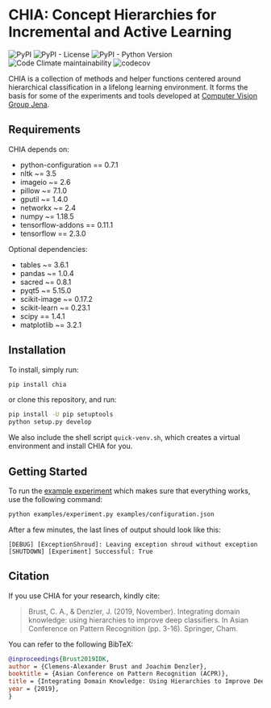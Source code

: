 # CHIA: Concept Hierarchies for Incremental and Active Learning
![PyPI](https://img.shields.io/pypi/v/chia)
![PyPI - License](https://img.shields.io/pypi/l/chia)
![PyPI - Python Version](https://img.shields.io/pypi/pyversions/chia)
![Code Climate maintainability](https://img.shields.io/codeclimate/maintainability/cvjena/chia)
![codecov](https://codecov.io/gh/cvjena/chia/branch/main/graph/badge.svg)

CHIA is a collection of methods and helper functions centered around hierarchical classification in a lifelong learning environment.
It forms the basis for some of the experiments and tools developed at [Computer Vision Group Jena](http://www.inf-cv.uni-jena.de/).

## Requirements
CHIA depends on:
* python-configuration == 0.7.1
* nltk ~= 3.5
* imageio ~= 2.6
* pillow ~= 7.1.0
* gputil ~= 1.4.0
* networkx ~= 2.4
* numpy ~= 1.18.5
* tensorflow-addons == 0.11.1
* tensorflow == 2.3.0

Optional dependencies:

* tables ~= 3.6.1
* pandas ~= 1.0.4
* sacred ~= 0.8.1
* pyqt5 ~= 5.15.0
* scikit-image ~= 0.17.2
* scikit-learn ~= 0.23.1
* scipy == 1.4.1
* matplotlib ~= 3.2.1

## Installation
To install, simply run:
```bash
pip install chia
```
or clone this repository, and run:
```bash
pip install -U pip setuptools
python setup.py develop
```

We also include the shell script `quick-venv.sh`, which creates a virtual environment and install CHIA for you.

## Getting Started
To run the [example experiment](examples/experiment.py) which makes sure that everything works, use the following command:
```bash
python examples/experiment.py examples/configuration.json
```
After a few minutes, the last lines of output should look like this:
```text
[DEBUG] [ExceptionShroud]: Leaving exception shroud without exception
[SHUTDOWN] [Experiment] Successful: True
```

## Citation
If you use CHIA for your research, kindly cite:
> Brust, C. A., & Denzler, J. (2019, November). Integrating domain knowledge: using hierarchies to improve deep classifiers. In Asian Conference on Pattern Recognition (pp. 3-16). Springer, Cham.

You can refer to the following BibTeX:
```bibtex
@inproceedings{Brust2019IDK,
author = {Clemens-Alexander Brust and Joachim Denzler},
booktitle = {Asian Conference on Pattern Recognition (ACPR)},
title = {Integrating Domain Knowledge: Using Hierarchies to Improve Deep Classifiers},
year = {2019},
}
```
